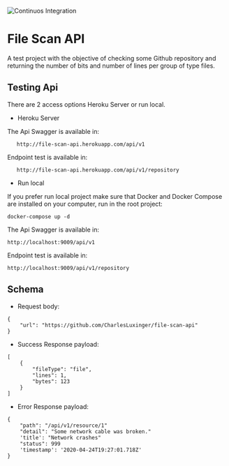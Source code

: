 ![Continuos Integration](https://github.com/CharlesLuxinger/file-scan-api/workflows/Continuos%20Integration/badge.svg)
# File Scan API

A test project with the objective of checking some Github repository and returning the number of bits and number of lines per group of type files.

## Testing Api
   
   There are 2 access options Heroku Server or run local.
   
   * Heroku Server
   
   The Api Swagger is available in:
   
       http://file-scan-api.herokuapp.com/api/v1
       
   Endpoint test is available in:
       
       http://file-scan-api.herokuapp.com/api/v1/repository
       
   * Run local
   
   If you prefer run local project make sure that Docker and Docker Compose are installed on your computer, run in the root project:

    docker-compose up -d
      
   The Api Swagger is available in:

    http://localhost:9009/api/v1
    
   Endpoint test is available in:
    
    http://localhost:9009/api/v1/repository

## Schema
   
   * Request body:
   
    {
        "url": "https://github.com/CharlesLuxinger/file-scan-api"
    }
    
   * Success Response payload:
   
    [
        {
            "fileType": "file",
            "lines": 1,
            "bytes": 123
        }
    ]
    
   * Error Response payload:
   
    {
        "path": "/api/v1/resource/1"
        "detail": "Some network cable was broken."
        'title': "Network crashes"
        "status": 999
        'timestamp': '2020-04-24T19:27:01.718Z'
    }
